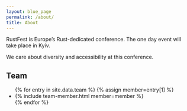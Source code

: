 ```yaml
---
layout: blue_page
permalink: /about/
title: About
---
```


RustFest is Europe’s Rust-dedicated conference. The one day event will take place in Kyiv.

We care about diversity and accessibility at this conference.

<section>
  <h2>Team</h2>
  <ul class="team">
    {% for entry in site.data.team %}
      {% assign member=entry[1] %}
      <li>
        {% include team-member.html member=member %}
      </li>
    {% endfor %}
  </ul>
</section>
